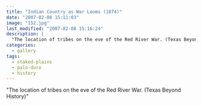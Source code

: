 ```yaml
---
title: "Indian Country as War Looms (1874)"
date: "2007-02-08 15:11:03"
image: "152.jpg"
last_modified: "2007-02-08 15:16:24"
description: |
  "The location of tribes on the eve of the Red River War. (Texas Beyond History)"
categories:
  - gallery
tags:
  - staked-plains
  - palo-duro
  - history
---
```


  "The location of tribes on the eve of the Red River War. (Texas Beyond History)"
